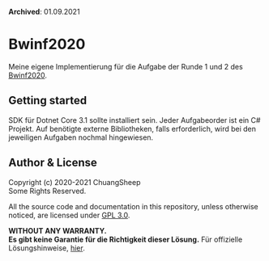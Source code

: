 **Archived**: 01.09.2021

# Bwinf2020

Meine eigene Implementierung für die Aufgabe der Runde 1 und 2 des [Bwinf2020](https://bwinf.de/bundeswettbewerb/). 

## Getting started

SDK für Dotnet Core 3.1 sollte installiert sein. Jeder Aufgabeorder ist ein C# Projekt. Auf benötigte externe Bibliotheken, falls erforderlich, wird bei den jeweiligen Aufgaben nochmal hingewiesen. 

## Author & License

Copyright (c) 2020-2021 ChuangSheep <br/>
Some Rights Reserved. 

All the source code and documentation in this repository, unless otherwise noticed, are licensed under [GPL 3.0](https://choosealicense.com/licenses/gpl-3.0/). 

**WITHOUT ANY WARRANTY.** <br/>
**Es gibt keine Garantie für die Richtigkeit dieser Lösung.** Für offizielle Lösungshinweise, [hier](https://bwinf.de/bundeswettbewerb/aufgabenarchiv/). 

